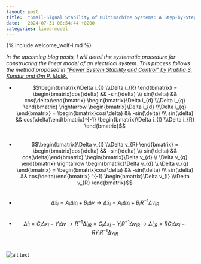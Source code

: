 ```yaml
---
layout: post
title:  "Small-Signal Stability of Multimachine Systems: A Step-by-Step Guide. Reference frame transformation."
date:   2024-07-31 08:54:44 +0200
categories: linearmodel
---
```

{% include welcome_wolf-i.md %}

*In the upcoming blog posts, I will detail the systematic procedure for constructing the linear model of an electrical system. This process follows the method proposed in ["Power System Stability and Control" by Prabha S. Kundur and Om P. Malik.](https://www.accessengineeringlibrary.com/content/book/9781260473544)*


- $$\begin{bmatrix}\Delta i_{I} \\\Delta i_{R} \end{bmatrix} = \begin{bmatrix}cos(\delta) && -sin(\delta) \\\ sin(\delta) && cos(\delta)\end{bmatrix} \begin{bmatrix}\Delta i_{d} \\\Delta i_{q} \end{bmatrix} \rightarrow  \begin{bmatrix}\Delta i_{d} \\\Delta i_{q} \end{bmatrix}  = \begin{bmatrix}cos(\delta) && -sin(\delta) \\\ sin(\delta) && cos(\delta)\end{bmatrix}^{-1} \begin{bmatrix}\Delta i_{I} \\\Delta i_{R} \end{bmatrix}$$ &nbsp;
- $$\begin{bmatrix}\Delta v_{I} \\\Delta v_{R} \end{bmatrix} = \begin{bmatrix}cos(\delta) && -sin(\delta) \\\ sin(\delta) && cos(\delta)\end{bmatrix} \begin{bmatrix}\Delta v_{d} \\ \Delta v_{q} \end{bmatrix} \rightarrow  \begin{bmatrix}\Delta v_{d} \\ \Delta v_{q} \end{bmatrix} =  \begin{bmatrix}cos(\delta) && -sin(\delta) \\\ sin(\delta) && cos(\delta)\end{bmatrix} ^{-1} \begin{bmatrix}\Delta v_{I} \\\Delta v_{R} \end{bmatrix}$$ &nbsp;
- $$\Delta \dot{x}_i = A_i \Delta x_i + B_i \Delta v \rightarrow \Delta \dot{x}_i = A_i \Delta x_i + B_i R^{-1} \Delta v_{IR}$$ &nbsp;
- $$\Delta i_i = C_i \Delta x_i - Y_i \Delta v \rightarrow R^{-1} \Delta i_{IR} = C_i \Delta x_i - Y_i R^{-1} \Delta v_{IR} \rightarrow \Delta i_{IR} = R C_i \Delta x_i - R Y_i R^{-1} \Delta v_{IR}$$ &nbsp;

![alt text](../../../../assets/2024-07-30-reference-frame-transformation.png)
